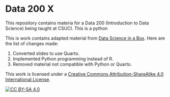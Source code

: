 # Data 200 X

This repository contains materia for a Data 200 (Introduction to Data Science) being taught at CSUCI. This is a python

This is work contains adapted material from [Data Science in a Box](https://datasciencebox.org/). Here are the list of changes made:

1. Converted slides to use Quarto.
2. Implemented Python programming instead of R.
3. Removed material not compatible with Python or Quarto.




This work is licensed under a
[Creative Commons Attribution-ShareAlike 4.0 International License][cc-by-sa].

[![CC BY-SA 4.0][cc-by-sa-image]][cc-by-sa]

[cc-by-sa]: http://creativecommons.org/licenses/by-sa/4.0/
[cc-by-sa-image]: https://licensebuttons.net/l/by-sa/4.0/88x31.png
[cc-by-sa-shield]: https://img.shields.io/badge/License-CC%20BY--SA%204.0-lightgrey.svg
